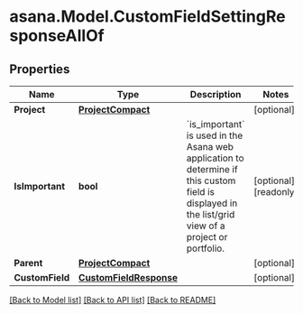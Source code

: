 
# asana.Model.CustomFieldSettingResponseAllOf

## Properties

Name | Type | Description | Notes
------------ | ------------- | ------------- | -------------
**Project** | [**ProjectCompact**](ProjectCompact.md) |  | [optional] 
**IsImportant** | **bool** | &#x60;is_important&#x60; is used in the Asana web application to determine if this custom field is displayed in the list/grid view of a project or portfolio. | [optional] [readonly] 
**Parent** | [**ProjectCompact**](ProjectCompact.md) |  | [optional] 
**CustomField** | [**CustomFieldResponse**](CustomFieldResponse.md) |  | [optional] 

[[Back to Model list]](../README.md#documentation-for-models)
[[Back to API list]](../README.md#documentation-for-api-endpoints)
[[Back to README]](../README.md)

